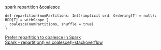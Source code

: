 spark repartition &coalesce

```
def repartition(numPartitions: Int)(implicit ord: Ordering[T] = null): RDD[T] = withScope {
  coalesce(numPartitions, shuffle = true)
}
```

[Prefer repartition to coalesce in Spark](https://reports.telemetry.mozilla.org/post/projects/avoid_coalesce.kp)   
[Spark - repartition() vs coalesce()-stackoverflow](https://stackoverflow.com/questions/31610971/spark-repartition-vs-coalesce)
